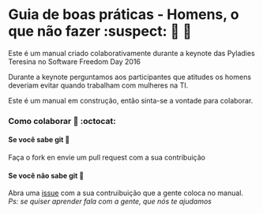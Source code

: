 # Guia de boas práticas - Homens, o que não fazer :suspect: :no_entry_sign: :no_good:
Este é um manual criado colaborativamente durante a keynote das Pyladies Teresina no Software Freedom Day 2016

Durante a keynote perguntamos aos participantes que atitudes os homens deveriam evitar quando trabalham com mulheres na TI.

Este é um manual em construção, então sinta-se a vontade para colaborar.

### Como colaborar :speech_balloon: :octocat:
#### Se você sabe git :information_desk_person:
Faça o fork en envie um pull request com a sua contribuição
#### Se você não sabe git :raising_hand:
Abra uma [issue](https://github.com/pyladiesteresina/homens-o-que-nao-fazer-manual/issues) com a sua contruibuição que a gente coloca no manual.    
*Ps: se quiser aprender fala com a gente, que nós te ajudamos*
